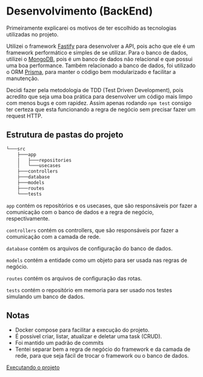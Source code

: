 # Desenvolvimento (BackEnd)

Primeiramente explicarei os motivos de ter escolhido as tecnologias utilizadas no projeto.

Utilizei o framework [Fastify](https://www.fastify.dev/) para desenvolver a API, pois acho que ele é um framework performático e simples de se utilizar.
Para o banco de dados, utilizei o [MongoDB](https://www.mongodb.com/), pois é um banco de dados não relacional e que possui uma boa performance.  Também relacionado a banco de dados, foi utilizado o ORM [Prisma](https://www.prisma.io/), para manter o código bem modularizado e facilitar a manutenção.

Decidi fazer pela metodologia de TDD (Test Driven Development), pois acredito que seja uma boa prática para desenvolver um código mais limpo com menos bugs e com rapidez. Assim apenas rodando `npm test` consigo ter certeza que esta funcionando a regra de negócio sem precisar fazer um request HTTP.

## Estrutura de pastas do projeto

```sh
└───src
    ├───app
    │   ├───repositories
    │   └───usecases
    ├───controllers
    ├───database
    ├───models
    ├───routes
    └───tests
```

`app` contém os repositórios e os usecases, que são responsáveis por fazer a comunicação com o banco de dados e a regra de negócio, respectivamente.

`controllers` contém os controllers, que são responsáveis por fazer a comunicação com a camada de rede.

`database` contém os arquivos de configuração do banco de dados.

`models` contém a entidade como um objeto para ser usada nas regras de negócio.

`routes` contém os arquivos de configuração das rotas.

`tests` contém o repositório em memoria para ser usado nos testes simulando um banco de dados.

## Notas

- Docker compose para facilitar a execução do projeto.
- É possivel criar, listar, atualizar e deletar uma task (CRUD).
- Foi mantido um padrão de commits
- Tentei separar bem a regra de negócio do framework e da camada de rede, para que seja fácil de trocar o framework ou o banco de dados.

[Executando o projeto](./README.md)
